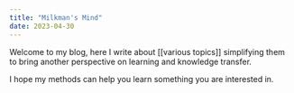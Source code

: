 ```yaml
---
title: "Milkman's Mind"
date: 2023-04-30
---
```


Welcome to my blog, here I write about [[various topics]] simplifying them to bring another perspective on learning and knowledge transfer.

I hope my methods can help you learn something you are interested in. 

